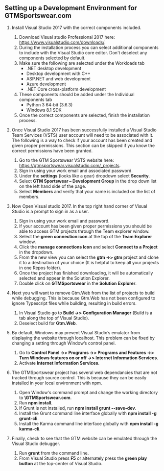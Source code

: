 ## Setting up a Development Environment for GTMSportswear.com

1.	Install Visual Studio 2017 with the correct components included.
    1.	Download Visual studio Professional 2017 here: https://www.visualstudio.com/downloads/.
    1.  During the installation process you can select additional components to include with the Visual Studio core editor. Don't deselect any components selected by default.
    1.	Make sure the following are selected under the Workloads tab
        *	.NET desktop development
        *	Desktop development with C++
        *	ASP.NET and web development
        *	Azure development
        *	.NET Core cross-platform development
    1.	These components should be added under the Individual components tab
        *	Python 3 64-bit (3.6.3)
        *	Windows 8.1 SDK
    1. Once the correct components are selected, finish the installation process. 
   
2.	Once Visual Studio 2017 has been successfully installed a Visual Studio Team Services (VSTS) user account will need to be associated with it. The following is a way to check if your account has been created and given proper permissions. This section can be skipped if you know the correct permissions have been granted.  
    1.	Go to the GTM Sportswear VSTS website here: https://gtmsportswear.visualstudio.com/_projects.
    1.	Sign in using your work email and associated password.
    1.	Under the **settings** (looks like a gear) dropdown select **Security**. 
    1.	Select **GTM Sportswear – Development Group** in the drop down list on the left hand side of the page.
    1.	Select **Members** and verify that your name is included on the list of members.
    
3.	Now Open Visual studio 2017. In the top right hand corner of Visual Studio is a prompt to sign in as a user. 
    1.	Sign in using your work email and password.
    1.	If your account has been given proper permissions you should be able to access GTM projects through the Team explorer window. 
    1.	Select the **green connection icon** at the top of the **Team Explorer** window.
    1.	Click the **manage connections Icon** and select **Connect to a Project** in the dropdown.   
    1.	From the new view you can select the **gtm ->> gtm** project and clone it to a destination of your choice (It is helpful to keep all your projects in one Repos folder).
    1.  Once the project has finished downloading, it will be automatically selected and appear in the Solution Explorer.
    1.  Double click on **GTMSportswear** in the **Solution Explorer**.

4.	Next you will want to remove Gtm.Web from the list of projects to build while debugging. This is because Gtm.Web has not been configured to ignore Typescript files while building, resulting in build errors. 
    1.	In Visual Studio go to **Build ->>  Configuration Manager** (Build is a tab along the top of Visual Studio).
    1.	Deselect build for **Gtm.Web**.

5.	By default, Windows may prevent Visual Studio’s emulator from displaying the website through localhost. This problem can be fixed by changing a setting through Window’s control panel.
    1.	Go to **Control Panel ->> Programs ->> Programs and Features ->> Turn Windows features on or off ->> Internet Information Services**.
    1.	Activate **Internet Information Services**.
    
6.  The GTMSportswear project has several web dependancies that are not tracked through source control. This is because they can be easily installed in your local environment with npm. 
    1. Open Window's command prompt and change the working directory to **<gtm repository>\GTMSportswear.com**. 
    1. Run **npm install**.
    1. If Grunt is not installed, run **npm install grunt --save-dev**.
    1. Install the Grunt command line interface globally with **npm install -g grunt-cli**.
    1. Install the Karma command line interface globally with **npm install -g karma-cli**.
   
7.  Finally, check to see that the GTM website can be emulated through the Visual Studio debugger. 
    1. Run **grunt** from the command line.
    1. From Visual Studio press **F5** or alternately press the **green play button** at the top-center of Visual Studio.
